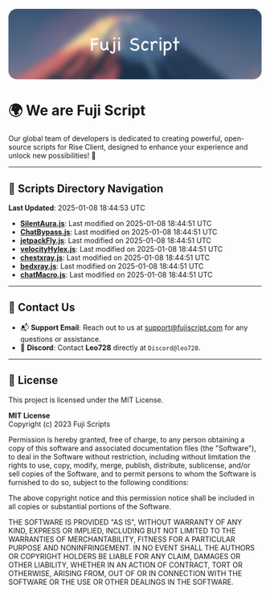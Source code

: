 ![Banner](.github/b.webp)

# 🌍 **We are Fuji Script**

Our global team of developers is dedicated to creating powerful, open-source scripts for Rise Client, designed to enhance your experience and unlock new possibilities! 🌟

---
<!-- SCRIPTS_NAVIGATION_START -->
## 📂 **Scripts Directory Navigation**

**Last Updated**: 2025-01-08 18:44:53 UTC

- **[SilentAura.js](scripts/SilentAura.js)**: Last modified on 2025-01-08 18:44:51 UTC
- **[ChatBypass.js](scripts/ChatBypass.js)**: Last modified on 2025-01-08 18:44:51 UTC
- **[jetpackFly.js](scripts/jetpackFly.js)**: Last modified on 2025-01-08 18:44:51 UTC
- **[velocityHylex.js](scripts/velocityHylex.js)**: Last modified on 2025-01-08 18:44:51 UTC
- **[chestxray.js](scripts/chestxray.js)**: Last modified on 2025-01-08 18:44:51 UTC
- **[bedxray.js](scripts/bedxray.js)**: Last modified on 2025-01-08 18:44:51 UTC
- **[chatMacro.js](scripts/chatMacro.js)**: Last modified on 2025-01-08 18:44:51 UTC

<!-- SCRIPTS_NAVIGATION_END -->

---

## 💬 **Contact Us**  
- 📬 **Support Email**: Reach out to us at [support@fujiscript.com](mailto:support@fujiscript.com) for any questions or assistance.  
- 💬 **Discord**: Contact **Leo728** directly at `Discord@leo728`.

---

## 📜 **License**

This project is licensed under the MIT License.  

**MIT License**  
Copyright (c) 2023 Fuji Scripts  

Permission is hereby granted, free of charge, to any person obtaining a copy of this software and associated documentation files (the "Software"), to deal in the Software without restriction, including without limitation the rights to use, copy, modify, merge, publish, distribute, sublicense, and/or sell copies of the Software, and to permit persons to whom the Software is furnished to do so, subject to the following conditions:  

The above copyright notice and this permission notice shall be included in all copies or substantial portions of the Software.  

THE SOFTWARE IS PROVIDED "AS IS", WITHOUT WARRANTY OF ANY KIND, EXPRESS OR IMPLIED, INCLUDING BUT NOT LIMITED TO THE WARRANTIES OF MERCHANTABILITY, FITNESS FOR A PARTICULAR PURPOSE AND NONINFRINGEMENT. IN NO EVENT SHALL THE AUTHORS OR COPYRIGHT HOLDERS BE LIABLE FOR ANY CLAIM, DAMAGES OR OTHER LIABILITY, WHETHER IN AN ACTION OF CONTRACT, TORT OR OTHERWISE, ARISING FROM, OUT OF OR IN CONNECTION WITH THE SOFTWARE OR THE USE OR OTHER DEALINGS IN THE SOFTWARE.  
